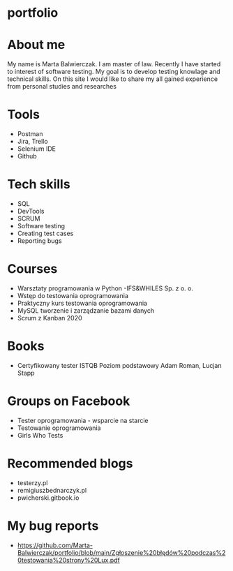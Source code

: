 # portfolio
# About me
My name is Marta Balwierczak. I am master of law. Recently I have started to interest of software testing. 
My goal is to develop testing knowlage and technical skills. 
On this site I would like to share my all gained experience from personal studies and researches
# Tools
  - Postman
  - Jira, Trello
  - Selenium IDE
   - Github
# Tech skills
   - SQL
   - DevTools
   - SCRUM
   - Software testing
   - Creating test cases
   - Reporting bugs
# Courses
  - Warsztaty programowania w Python  -IFS&WHILES Sp. z o. o.
  - Wstęp do testowania oprogramowania 
  - Praktyczny kurs testowania oprogramowania
  - MySQL tworzenie i zarządzanie bazami danych
  - Scrum z Kanban 2020
# Books
  - Certyfikowany tester ISTQB Poziom podstawowy Adam Roman, Lucjan Stapp
# Groups on Facebook
  - Tester oprogramowania - wsparcie na starcie
  - Testowanie oprogramowania
  - Girls Who Tests
# Recommended blogs
  - testerzy.pl
  - remigiuszbednarczyk.pl
  - pwicherski.gitbook.io
  # My bug reports
  - https://github.com/Marta-Balwierczak/portfolio/blob/main/Zgłoszenie%20błędów%20podczas%20testowania%20strony%20Lux.pdf
